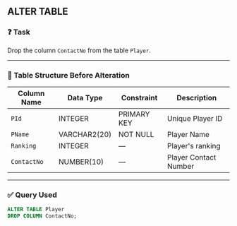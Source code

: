 ## ALTER TABLE

### ❓ Task
Drop the column `ContactNo` from the table `Player`.

---

### 🧾 Table Structure Before Alteration

| Column Name | Data Type     | Constraint       | Description              |
|-------------|---------------|------------------|--------------------------|
| `PId`       | INTEGER       | PRIMARY KEY      | Unique Player ID         |
| `PName`     | VARCHAR2(20)  | NOT NULL         | Player Name              |
| `Ranking`   | INTEGER       | —                | Player's ranking         |
| `ContactNo` | NUMBER(10)    | —                | Player Contact Number    |

---

### ✅ Query Used
```sql
ALTER TABLE Player
DROP COLUMN ContactNo;
